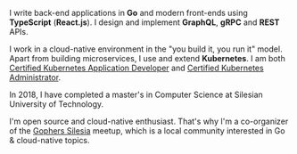 I&nbsp;write back-end applications in **Go** and modern front-ends using **TypeScript** (**React.js**). I design and implement **GraphQL**, **gRPC** and **REST** APIs.

I&nbsp;work in a cloud-native environment in the "you build it, you run it" model. Apart from building microservices, I use and extend **Kubernetes**. I am both [Certified Kubernetes Application Developer](https://www.youracclaim.com/badges/4ef650a8-2c5d-48df-bdc7-d7bafdd9e4ec) and [Certified Kubernetes Administrator](https://www.youracclaim.com/badges/32059797-c35c-4c49-bcc3-d27268a530df).

In 2018, I&nbsp;have completed a&nbsp;master's in Computer Science at Silesian University of Technology.

I'm open source and cloud-native enthusiast. That's why I'm a&nbsp;co-organizer of the&nbsp;[Gophers Silesia](https://www.meetup.com/GophersSilesia) meetup, which is a&nbsp;local community interested in Go & cloud-native topics.